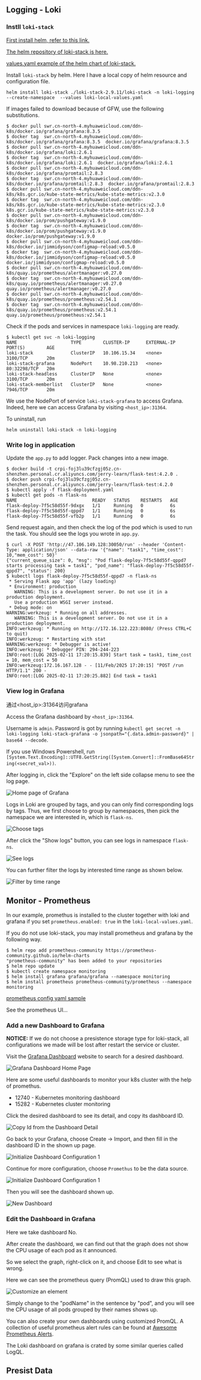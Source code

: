 ## Logging - Loki

### Instll `loki-stack`

[First install helm, refer to this link.](https://helm.sh/docs/intro/install/)

[The helm repository of loki-stack is here.](https://artifacthub.io/packages/helm/grafana/loki-stack)

[values.yaml example of the helm chart of loki-stack.](https://github.com/grafana/helm-charts/blob/main/charts/loki-stack/values.yaml)

Install `loki-stack` by helm. Here I have a local copy of helm resource and configuration file.

```shell
helm install loki-stack ./loki-stack-2.9.11/loki-stack -n loki-logging --create-namespace  --values loki-local-values.yaml
```

If images failed to download because of GFW, use the following substitutions.

```shell
$ docker pull swr.cn-north-4.myhuaweicloud.com/ddn-k8s/docker.io/grafana/grafana:8.3.5
$ docker tag  swr.cn-north-4.myhuaweicloud.com/ddn-k8s/docker.io/grafana/grafana:8.3.5  docker.io/grafana/grafana:8.3.5
$ docker pull swr.cn-north-4.myhuaweicloud.com/ddn-k8s/docker.io/grafana/loki:2.6.1
$ docker tag  swr.cn-north-4.myhuaweicloud.com/ddn-k8s/docker.io/grafana/loki:2.6.1  docker.io/grafana/loki:2.6.1
$ docker pull swr.cn-north-4.myhuaweicloud.com/ddn-k8s/docker.io/grafana/promtail:2.8.3
$ docker tag  swr.cn-north-4.myhuaweicloud.com/ddn-k8s/docker.io/grafana/promtail:2.8.3  docker.io/grafana/promtail:2.8.3
$ docker pull swr.cn-north-4.myhuaweicloud.com/ddn-k8s/k8s.gcr.io/kube-state-metrics/kube-state-metrics:v2.3.0
$ docker tag  swr.cn-north-4.myhuaweicloud.com/ddn-k8s/k8s.gcr.io/kube-state-metrics/kube-state-metrics:v2.3.0  k8s.gcr.io/kube-state-metrics/kube-state-metrics:v2.3.0
$ docker pull swr.cn-north-4.myhuaweicloud.com/ddn-k8s/docker.io/prom/pushgateway:v1.9.0
$ docker tag  swr.cn-north-4.myhuaweicloud.com/ddn-k8s/docker.io/prom/pushgateway:v1.9.0  docker.io/prom/pushgateway:v1.9.0
$ docker pull swr.cn-north-4.myhuaweicloud.com/ddn-k8s/docker.io/jimmidyson/configmap-reload:v0.5.0
$ docker tag  swr.cn-north-4.myhuaweicloud.com/ddn-k8s/docker.io/jimmidyson/configmap-reload:v0.5.0  docker.io/jimmidyson/configmap-reload:v0.5.0
$ docker pull swr.cn-north-4.myhuaweicloud.com/ddn-k8s/quay.io/prometheus/alertmanager:v0.27.0
$ docker tag  swr.cn-north-4.myhuaweicloud.com/ddn-k8s/quay.io/prometheus/alertmanager:v0.27.0  quay.io/prometheus/alertmanager:v0.27.0
$ docker pull swr.cn-north-4.myhuaweicloud.com/ddn-k8s/quay.io/prometheus/prometheus:v2.54.1
$ docker tag  swr.cn-north-4.myhuaweicloud.com/ddn-k8s/quay.io/prometheus/prometheus:v2.54.1  quay.io/prometheus/prometheus:v2.54.1
```

Check if the pods and services in namespace `loki-logging` are ready.

```
$ kubectl get svc -n loki-logging
NAME                    TYPE        CLUSTER-IP      EXTERNAL-IP   PORT(S)        AGE
loki-stack              ClusterIP   10.106.15.34    <none>        3100/TCP       20m
loki-stack-grafana      NodePort    10.98.210.213   <none>        80:32298/TCP   20m
loki-stack-headless     ClusterIP   None            <none>        3100/TCP       20m
loki-stack-memberlist   ClusterIP   None            <none>        7946/TCP       20m
```

We use the NodePort of service `loki-stack-grafana` to access Grafana. Indeed, here we can access Grafana by visiting `<host_ip>:31364`.

To uninstall, run

```
helm uninstall loki-stack -n loki-logging
```

### Write log in application

Update the `app.py` to add logger. Pack changes into a new image.

```shell
$ docker build -t crpi-foj3lu39cfzgj05z.cn-shenzhen.personal.cr.aliyuncs.com/jerry-learn/flask-test:4.2.0 .
$ docker push crpi-foj3lu39cfzgj05z.cn-shenzhen.personal.cr.aliyuncs.com/jerry-learn/flask-test:4.2.0
$ kubectl apply -f flask-deployment.yaml 
$ kubectl get pods -n flask-ns
NAME                            READY   STATUS    RESTARTS   AGE
flask-deploy-7f5c58d55f-9dxgx   1/1     Running   0          6s
flask-deploy-7f5c58d55f-qppd7   1/1     Running   0          6s
flask-deploy-7f5c58d55f-vfb2p   1/1     Running   0          6s
```

Send request again, and then check the log of the pod which is used to run the task. You should see the logs you wrote in `app.py`.

```shell
$ curl -X POST 'http://47.106.149.128:30050/run' --header 'Content-Type: application/json' --data-raw '{"name": "task1", "time_cost": 10,"mem_cost": 50}'
{"current_queue_size": 0, "msg": "Pod flask-deploy-7f5c58d55f-qppd7 starts processing task = task1", "pod_name": "flask-deploy-7f5c58d55f-qppd7", "status": 200}
$ kubectl logs flask-deploy-7f5c58d55f-qppd7 -n flask-ns
 * Serving Flask app 'app' (lazy loading)
 * Environment: production
   WARNING: This is a development server. Do not use it in a production deployment.
   Use a production WSGI server instead.
 * Debug mode: on
WARNING:werkzeug: * Running on all addresses.
   WARNING: This is a development server. Do not use it in a production deployment.
INFO:werkzeug: * Running on http://172.16.122.223:8080/ (Press CTRL+C to quit)
INFO:werkzeug: * Restarting with stat
WARNING:werkzeug: * Debugger is active!
INFO:werkzeug: * Debugger PIN: 294-244-223
INFO:root:[LOG 2025-02-11 17:20:15.839] Start task = task1, time_cost = 10, mem_cost = 50
INFO:werkzeug:172.16.167.128 - - [11/Feb/2025 17:20:15] "POST /run HTTP/1.1" 200 -
INFO:root:[LOG 2025-02-11 17:20:25.882] End task = task1
```

### View log in Grafana

通过<host_ip>:31364访问grafana

Access the Grafana dashboard by `<host_ip>:31364`.

Username is `admin`. Password is got by running `kubectl get secret -n loki-logging loki-stack-grafana -o jsonpath="{.data.admin-password}" | base64 --decode`.

If you use Windows Powershell, run `[System.Text.Encoding]::UTF8.GetString([System.Convert]::FromBase64String(<secret_val>))`.

After logging in, click the "Explore" on the left side collapse menu to see the log page.

![Home page of Grafana](https://github.com/user-attachments/assets/8cb20d99-a75d-4d20-866d-35ab95c06b11)

Logs in Loki are grouped by tags, and you can only find corresponding logs by tags. Thus, we first choose to group by namespaces, then pick the namespace we are interested in, which is `flask-ns`.

![Choose tags](https://github.com/user-attachments/assets/c039e2e5-42d4-46fe-b819-40689127f42d)

After click the "Show logs" button, you can see logs in namespace `flask-ns`.

![See logs](https://github.com/user-attachments/assets/69725f31-5947-44c5-abe8-26b07d694237)

You can further filter the logs by interested time range as shown below.

![Filter by time range](https://github.com/user-attachments/assets/48ebe9a1-6b49-4712-9e2c-5c246b7ff31d)

## Monitor - Prometheus

In our example, promethus is installed to the cluster together with loki and grafana if you set `prometheus.enabled: true` in the `loki-local-values.yaml`.

If you do not use loki-stack, you may install prometheus and grafana by the following way.

```shell
$ helm repo add prometheus-community https://prometheus-community.github.io/helm-charts
"prometheus-community" has been added to your repositories
$ helm repo update
$ kubectl create namespace monitoring
$ helm install grafana grafana/grafana --namespace monitoring
$ helm install prometheus prometheus-community/prometheus --namespace monitoring
```

[prometheus config yaml sample](https://github.com/prometheus-community/helm-charts/blob/main/charts/prometheus/values.yaml)

See the prometheus UI...

### Add a new Dashboard to Grafana

**NOTICE:** If we do not choose a presistence storage type for loki-stack, all configurations we made will be lost after restart the service or cluster.

Visit the [Grafana Dashboard](https://grafana.com/grafana/dashboards/) website to search for a desired dashboard.

![Grafana Dashboard Home Page](https://github.com/user-attachments/assets/d89af14d-6e4f-45b8-b702-6cac396d6635)

Here are some useful dashboards to monitor your k8s cluster with the help of promethus.

- 12740 - Kubernetes monitoring dashboard
- 15282 - Kubernetes cluster monitoring

Click the desired dashboard to see its detail, and copy its dashboard ID.

![Copy Id from the Dashboard Detail](https://github.com/user-attachments/assets/b5d3cf71-1f12-4a3a-a035-ecc8b8ad5405)

Go back to your Grafana, choose Create -> Import, and then fill in the dashboard ID in the shown up page. 

![Initialize Dashboard Configuration 1](https://github.com/user-attachments/assets/be6d45ba-ba3a-4810-8ae4-5ec152d9fe70)

Continue for more configuration, choose `Promethus` to be the data source.

![Initialize Dashboard Configuration 1](https://github.com/user-attachments/assets/01dd9ac1-ffb8-4b3e-960f-fcee20e0ca41)

Then you will see the dashboard shown up.

![New Dashboard](https://github.com/user-attachments/assets/72c88c5b-7703-4f34-a7d2-c17925c4ae96)


### Edit the Dashboard in Grafana

Here we take dashboard No.

After create the dashboard, we can find out that the graph does not show the CPU usage of each pod as it announced. 

So we select the graph, right-click on it, and choose Edit to see what is wrong.

Here we can see the prometheus query (PromQL) used to draw this graph.

![Customize an element](https://github.com/user-attachments/assets/3243dfb8-c10a-4069-9352-cb11041f321c)

Simply change to the "podName" in the sentence by "pod", and you will see the CPU usage of all pods grouped by their names shows up.

You can also create your own dashboards using customized PromQL. A collection of useful prometheus alert rules can be found at [Awesome Prometheus Alerts](https://github.com/asifMuzammil/awesome-prometheus-alerts).

The Loki dashboard on grafana is crated by some similar queries called LogQL.

## Presist Data
